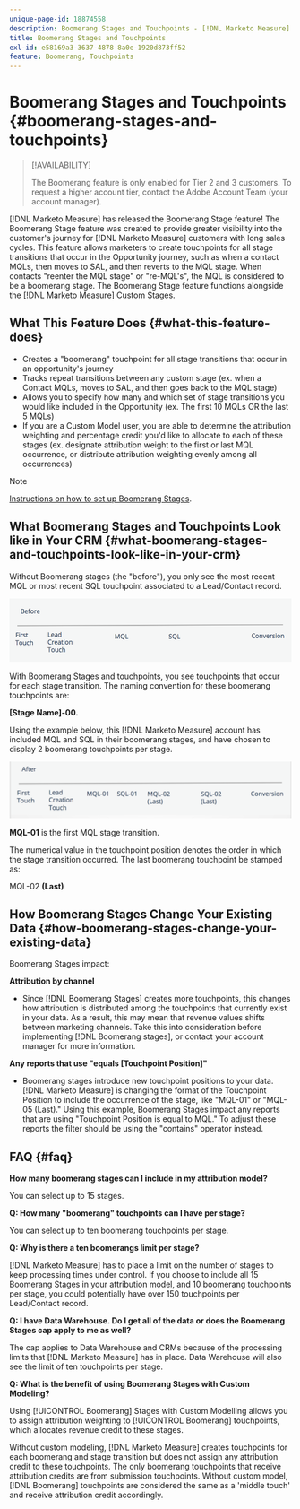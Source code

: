 ```yaml
---
unique-page-id: 18874558
description: Boomerang Stages and Touchpoints - [!DNL Marketo Measure]
title: Boomerang Stages and Touchpoints
exl-id: e58169a3-3637-4878-8a0e-1920d873ff52
feature: Boomerang, Touchpoints
---
```

# Boomerang Stages and Touchpoints {#boomerang-stages-and-touchpoints}

>[!AVAILABILITY]
>
>The Boomerang feature is only enabled for Tier 2 and 3 customers. To request a higher account tier, contact the Adobe Account Team (your account manager).

[!DNL Marketo Measure] has released the Boomerang Stage feature! The Boomerang Stage feature was created to provide greater visibility into the customer's journey for [!DNL Marketo Measure] customers with long sales cycles. This feature allows marketers to create touchpoints for all stage transitions that occur in the Opportunity journey, such as when a contact MQLs, then moves to SAL, and then reverts to the MQL stage. When contacts "reenter the MQL stage" or "re-MQL's", the MQL is considered to be a boomerang stage. The Boomerang Stage feature functions alongside the [!DNL Marketo Measure] Custom Stages.

## What This Feature Does {#what-this-feature-does}

* Creates a "boomerang" touchpoint for all stage transitions that occur in an opportunity's journey
* Tracks repeat transitions between any custom stage (ex. when a Contact MQLs, moves to SAL, and then goes back to the MQL stage)
* Allows you to specify how many and which set of stage transitions you would like included in the Opportunity (ex. The first 10 MQLs OR the last 5 MQLs)
* If you are a Custom Model user, you are able to determine the attribution weighting and percentage credit you'd like to allocate to each of these stages (ex. designate attribution weight to the first or last MQL occurrence, or distribute attribution weighting evenly among all occurrences)

>[!NOTE]
>
>[Instructions on how to set up Boomerang Stages](/help/advanced-marketo-measure-features/boomerang/setting-up-boomerang-stages.md).

## What Boomerang Stages and Touchpoints Look like in Your CRM {#what-boomerang-stages-and-touchpoints-look-like-in-your-crm}

Without Boomerang stages (the "before"), you only see the most recent MQL or most recent SQL touchpoint associated to a Lead/Contact record.

![](assets/1.png)

With Boomerang Stages and touchpoints, you see touchpoints that occur for each stage transition. The naming convention for these boomerang touchpoints are:

**[Stage Name]-00.**

Using the example below, this [!DNL Marketo Measure] account has included MQL and SQL in their boomerang stages, and have chosen to display 2 boomerang touchpoints per stage.

![](assets/2.png)

**MQL-01** is the first MQL stage transition.

The numerical value in the touchpoint position denotes the order in which the stage transition occurred. The last boomerang touchpoint be stamped as:

MQL-02 **(Last)**

## How Boomerang Stages Change Your Existing Data {#how-boomerang-stages-change-your-existing-data}

Boomerang Stages impact:

**Attribution by channel**

* Since [!DNL Boomerang Stages] creates more touchpoints, this changes how attribution is distributed among the touchpoints that currently exist in your data. As a result, this may mean that revenue values shifts between marketing channels. Take this into consideration before implementing [!DNL Boomerang stages], or contact your account manager for more information.

**Any reports that use "equals [Touchpoint Position]"**

* Boomerang stages introduce new touchpoint positions to your data. [!DNL Marketo Measure] is changing the format of the Touchpoint Position to include the occurrence of the stage, like "MQL-01" or "MQL-05 (Last)." Using this example, Boomerang Stages impact any reports that are using "Touchpoint Position is equal to MQL." To adjust these reports the filter should be using the "contains" operator instead.

## FAQ {#faq}

**How many boomerang stages can I include in my attribution model?**

You can select up to 15 stages.

**Q: How many "boomerang" touchpoints can I have per stage?**

You can select up to ten boomerang touchpoints per stage.

**Q: Why is there a ten boomerangs limit per stage?**

[!DNL Marketo Measure] has to place a limit on the number of stages to keep processing times under control. If you choose to include all 15 Boomerang Stages in your attribution model, and 10 boomerang touchpoints per stage, you could potentially have over 150 touchpoints per Lead/Contact record.

**Q: I have Data Warehouse. Do I get all of the data or does the Boomerang Stages cap apply to me as well?**

The cap applies to Data Warehouse and CRMs because of the processing limits that [!DNL Marketo Measure] has in place. Data Warehouse will also see the limit of ten touchpoints per stage.

**Q: What is the benefit of using Boomerang Stages with Custom Modeling?**

Using [!UICONTROL Boomerang] Stages with Custom Modelling allows you to assign attribution weighting to [!UICONTROL Boomerang] touchpoints, which allocates revenue credit to these stages.

Without custom modeling, [!DNL Marketo Measure] creates touchpoints for each boomerang and stage transition but does not assign any attribution credit to these touchpoints. The only boomerang touchpoints that receive attribution credits are from submission touchpoints. Without custom model, [!DNL Boomerang] touchpoints are considered the same as a 'middle touch' and receive attribution credit accordingly.
